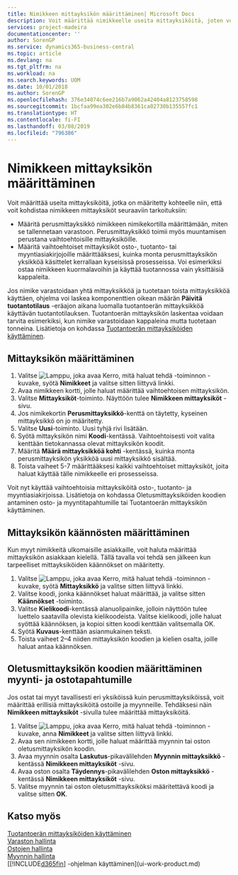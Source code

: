 ```yaml
---
title: Nimikkeen mittayksikön määrittäminen| Microsoft Docs
description: Voit määrittää nimikkeelle useita mittayksiköitä, joten voit kohdistaa mittayksiköt nimikkeeseen.
services: project-madeira
documentationcenter: ''
author: SorenGP
ms.service: dynamics365-business-central
ms.topic: article
ms.devlang: na
ms.tgt_pltfrm: na
ms.workload: na
ms.search.keywords: UOM
ms.date: 10/01/2018
ms.author: SorenGP
ms.openlocfilehash: 376e34074c6ee216b7a9062a42404a8123758598
ms.sourcegitcommit: 1bcfaa99ea302e6b84b8361ca02730b135557fc1
ms.translationtype: HT
ms.contentlocale: fi-FI
ms.lasthandoff: 03/08/2019
ms.locfileid: "796386"
---
```

# <a name="set-up-item-units-of-measure"></a>Nimikkeen mittayksikön määrittäminen
Voit määrittää useita mittayksiköitä, jotka on määritetty kohteelle niin, että voit kohdistaa nimikkeen mittayksiköt seuraaviin tarkoituksiin:

- Määritä perusmittayksikkö nimikkeen nimikekortilla määrittämään, miten se tallennetaan varastoon. Perusmittayksikkö toimii myös muuntamisen perustana vaihtoehtoisille mittayksiköille.
- Määritä vaihtoehtoiset mittayksiköt osto-, tuotanto- tai myyntiasiakirjojoille määrittääksesi, kuinka monta perusmittayksikön yksikköä käsittelet kerrallaan kyseisissä prosesseissa. Voi esimerkiksi ostaa nimikkeen kuormalavoihin ja käyttää tuotannossa vain yksittäisiä kappaleita.

Jos nimike varastoidaan yhtä mittayksikköä ja tuotetaan toista mittayksikköä käyttäen, ohjelma voi laskea komponenttien oikean määrän **Päivitä tuotantotilaus** -eräajon aikana luomalla tuotantoerän mittayksikköä käyttävän tuotantotilauksen. Tuotantoerän mittayksikön laskentaa voidaan tarvita esimerkiksi, kun nimike varastoidaan kappaleina mutta tuotetaan tonneina. Lisätietoja on kohdassa [Tuotantoerän mittayksiköiden käyttäminen](production-how-to-use-the-manufacturing-batch-unit-of-measure.md).

## <a name="to-set-up-a-unit-of-measure"></a>Mittayksikön määrittäminen
1. Valitse ![Lamppu, joka avaa Kerro, mitä haluat tehdä -toiminnon](media/ui-search/search_small.png "Kerro, mitä haluat tehdä") -kuvake, syötä **Nimikkeet** ja valitse sitten liittyvä linkki.
2. Avaa nimikkeen kortti, jolle haluat määrittää vaihtoehtoisen mittayksikön.
3. Valitse **Mittayksiköt**-toiminto. Näyttöön tulee **Nimikkeen mittayksiköt** -sivu.
4. Jos nimikekortin **Perusmittayksikkö**-kenttä on täytetty, kyseinen mittayksikkö on jo määritetty.
5. Valitse **Uusi**-toiminto. Uusi tyhjä rivi lisätään.
6. Syötä mittayksikön nimi **Koodi**-kentässä. Vaihtoehtoisesti voit valita kenttään tietokannassa olevat mittayksikön koodit.
7. Määritä **Määrä mittayksikköä kohti** -kentässä, kuinka monta perusmittayksikön yksikköä uusi mittayksikkö sisältää.
8. Toista vaiheet 5-7 määrittääksesi kaikki vaihtoehtoiset mittayksiköt, joita haluat käyttää tälle nimikkeelle eri prosesseissa.

Voit nyt käyttää vaihtoehtoisia mittayksiköitä osto-, tuotanto- ja myyntiasiakirjoissa. Lisätietoja on kohdassa Oletusmittayksiköiden koodien antaminen osto- ja myyntitapahtumille tai Tuotantoerän mittayksikön käyttäminen.

## <a name="to-set-up-unit-of-measure-translations"></a>Mittayksikön käännösten määrittäminen
Kun myyt nimikkeitä ulkomaisille asiakkaille, voit haluta määrittää mittayksikön asiakkaan kielellä. Tällä tavalla voi tehdä sen jälkeen kun tarpeelliset mittayksiköiden käännökset on määritetty.

1. Valitse ![Lamppu, joka avaa Kerro, mitä haluat tehdä -toiminnon](media/ui-search/search_small.png "Kerro, mitä haluat tehdä") -kuvake, syötä **Mittayksikkö** ja valitse sitten liittyvä linkki.
2. Valitse koodi, jonka käännökset haluat määrittää, ja valitse sitten **Käännökset** -toiminto.
3. Valitse **Kielikoodi**-kentässä alanuolipainike, jolloin näyttöön tulee luettelo saatavilla olevista kielikoodeista. Valitse kielikoodi, jolle haluat syöttää käännöksen, ja kopioi sitten koodi kenttään valitsemalla OK.
4. Syötä **Kuvaus**-kenttään asianmukainen teksti.
5. Toista vaiheet 2–4 niiden mittayksikön koodien ja kielien osalta, joille haluat antaa käännöksen.

## <a name="to-enter-a-default-unit-of-measure-code-for-sales-and-purchasing-transactions"></a>Oletusmittayksikön koodien määrittäminen myynti- ja ostotapahtumille
Jos ostat tai myyt tavallisesti eri yksiköissä kuin perusmittayksiköissä, voit määrittää erillisiä mittayksiköitä ostoille ja myynneille. Tehdäksesi näin **Nimikkeen mittayksiköt** -sivulla tulee määrittää mittayksiköitä.

1. Valitse ![Lamppu, joka avaa Kerro, mitä haluat tehdä -toiminnon](media/ui-search/search_small.png "Kerro, mitä haluat tehdä") -kuvake, anna **Nimikkeet** ja valitse sitten liittyvä linkki.
2. Avaa sen nimikkeen kortti, jolle haluat määrittää myynnin tai oston oletusmittayksikön koodin.
3. Avaa myynnin osalta **Laskutus**-pikavälilehden **Myynnin mittayksikkö** -kentässä **Nimikkeen mittayksiköt** -sivu.
4. Avaa oston osalta **Täydennys**-pikavälilehden **Oston mittayksikkö** -kentässä **Nimikkeen mittayksiköt** -sivu.
5. Valitse myynnin tai oston oletusmittayksiköksi määritettävä koodi ja valitse sitten **OK**.

## <a name="see-also"></a>Katso myös
[Tuotantoerän mittayksiköiden käyttäminen](production-how-to-use-the-manufacturing-batch-unit-of-measure.md)  
[Varaston hallinta](inventory-manage-inventory.md)  
[Ostojen hallinta](purchasing-manage-purchasing.md)  
[Myynnin hallinta](sales-manage-sales.md)    
[[!INCLUDE[d365fin](includes/d365fin_md.md)] -ohjelman käyttäminen](ui-work-product.md)
